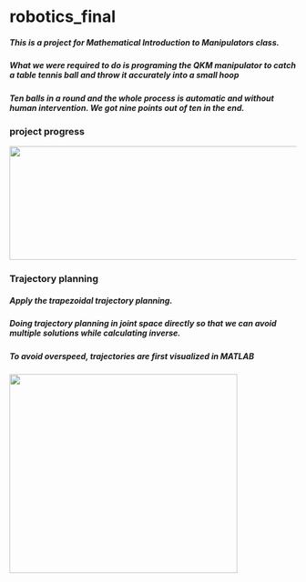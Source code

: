 # robotics_final
##### This is a project for Mathematical Introduction to Manipulators class.
##### What we were required to do is programing the QKM manipulator to catch a table tennis ball and throw it accurately into a small hoop
##### Ten balls in a round and the whole process is automatic and without human intervention. We got nine points out of ten in the end.
### project progress
<img src="https://user-images.githubusercontent.com/67407023/208688121-a5d37003-c4cf-4326-a91e-b172f5f7ad5d.png" width="600" height="200">

### Trajectory planning
##### Apply the trapezoidal trajectory planning.
##### Doing trajectory planning in joint space directly so that we can avoid multiple solutions while calculating inverse.
##### To avoid overspeed, trajectories are first visualized in MATLAB 
<img src="https://user-images.githubusercontent.com/67407023/208688243-93567c13-c51b-4dba-a380-20939b886913.png" width="400" height="350">




